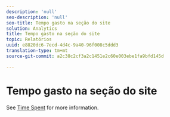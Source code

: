 ```yaml
---
description: 'null'
seo-description: 'null'
seo-title: Tempo gasto na seção do site
solution: Analytics
title: Tempo gasto na seção do site
topic: Relatórios
uuid: e8820dc6-7ecd-4d4c-9a40-96f008c5ddd3
translation-type: tm+mt
source-git-commit: a2c38c2cf3a2c1451e2c60e003ebe1fa9bfd145d

---
```



# Tempo gasto na seção do site

See [Time Spent](../../../components/c-variables/c-metrics/metrics-time-spent.md#concept_1241109A742947C9B73E5E2CA2362559) for more information.
